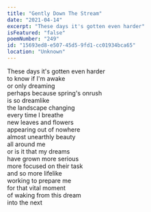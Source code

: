 ```yaml
---
title: "Gently Down The Stream"
date: "2021-04-14"
excerpt: "These days it's gotten even harder"
isFeatured: "false"
poemNumber: "249"
id: "15693ed8-e507-45d5-9fd1-cc01934bca65"
location: "Unknown"
---
```


These days it's gotten even harder  
to know if I'm awake  
or only dreaming  
perhaps because spring's onrush  
is so dreamlike  
the landscape changing  
every time I breathe  
new leaves and flowers  
appearing out of nowhere  
almost unearthly beauty  
all around me  
or is it that my dreams  
have grown more serious  
more focused on their task  
and so more lifelike  
working to prepare me  
for that vital moment  
of waking from this dream  
into the next
